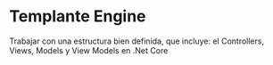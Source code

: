 # Templante Engine
Trabajar con una estructura bien definida, que incluye:  el Controllers, Views,  Models  y View Models en .Net Core
